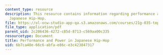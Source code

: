 ```yaml
---
content_type: resource
description: This resource contains information regarding performance and power in
  Japanese Hip-Hop.
file: https://ol-ocw-studio-app-qa.s3.amazonaws.com/courses/21g-035-topics-in-culture-and-globalization-fall-2003/6b7ca48e66c6abfae86ce3c423847317_MIT21G_035F03_l03.pdf
file_type: application/pdf
parent_uid: 2c206436-4272-c85d-8713-c569aa00c335
resourcetype: Document
title: Performance and Power in Japanese Hip-Hop
uid: 6b7ca48e-66c6-abfa-e86c-e3c423847317
---
```

